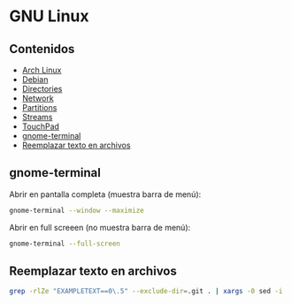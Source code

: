 # GNU Linux

## Contenidos

- [Arch Linux](arch-linux/arch-linux.html)
- [Debian](debian.html)
- [Directories](directories.html)
- [Network](network.html)
- [Partitions](partitions.html)
- [Streams](streams.html)
- [TouchPad](touchpad.html)
- [gnome-terminal](#gnome-terminal)
- [Reemplazar texto en archivos](#reemplazar-texto-en-archivos)

## gnome-terminal

Abrir en pantalla completa (muestra barra de menú):

```bash
gnome-terminal --window --maximize
```

Abrir en full screeen (no muestra barra de menú):

```bash
gnome-terminal --full-screen
```

## Reemplazar texto en archivos

```bash
grep -rlZe "EXAMPLETEXT==0\.5" --exclude-dir=.git . | xargs -0 sed -i 's/EXAMPLETEXT==0.5/EXAMPLETEXT==0.6/g'
```
